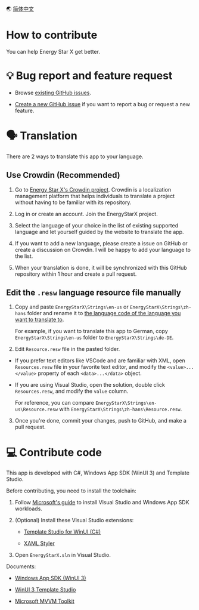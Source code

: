 🌏 [简体中文](./Contributing.zh-hans.md)


# How to contribute

You can help Energy Star X get better.


# 💡 Bug report and feature request

- Browse [existing GitHub issues](https://github.com/JasonWei512/EnergyStarX/issues).

- [Create a new GitHub issue](https://github.com/JasonWei512/EnergyStarX/issues/new/choose) if you want to report a bug or request a new feature.


# 🗣️ Translation

There are 2 ways to translate this app to your language.

## Use Crowdin (Recommended)

1. Go to [Energy Star X's Crowdin project](https://crowdin.com/project/EnergyStarX). Crowdin is a localization management platform that helps individuals to translate a project without having to be familiar with its repository.

2. Log in or create an account. Join the EnergyStarX project.

3. Select the language of your choice in the list of existing supported language and let yourself guided by the website to translate the app.

4. If you want to add a new language, please create a issue on GitHub or create a discussion on Crowdin. I will be happy to add your language to the list.

5. When your translation is done, it will be synchronized with this GitHub repository within 1 hour and create a pull request.


## Edit the `.resw` language resource file manually

1. Copy and paste `EnergyStarX\Strings\en-us` or `EnergyStarX\Strings\zh-hans` folder and rename it to [the language code of the language you want to translate to](https://learn.microsoft.com/windows/apps/publish/publish-your-app/supported-languages?pivots=store-installer-msix).

   For example, if you want to translate this app to German, copy `EnergyStarX\Strings\en-us` folder to `EnergyStarX\Strings\de-DE`.

2. Edit `Resource.resw` file in the pasted folder.
   
-  If you prefer text editors like VSCode and are familiar with XML, open `Resources.resw` file in your favorite text editor, and modify the `<value>...</value>` property of each `<data>...</data>` object.

-  If you are using Visual Studio, open the solution, double click `Resources.resw`, and modify the `value` column.
  
   For reference, you can compare `EnergyStarX\Strings\en-us\Resource.resw` with `EnergyStarX\Strings\zh-hans\Resource.resw`.

3. Once you're done, commit your changes, push to GitHub, and make a pull request.


# 💻 Contribute code

This app is developed with C#, Windows App SDK (WinUI 3) and Template Studio.

Before contributing, you need to install the toolchain:

1. Follow [Microsoft's guide](https://learn.microsoft.com/windows/apps/windows-app-sdk/set-up-your-development-environment) to install Visual Studio and Windows App SDK workloads.
   
2. (Optional) Install these Visual Studio extensions:
   
   - [Template Studio for WinUI (C#)](https://marketplace.visualstudio.com/items?itemName=TemplateStudio.TemplateStudioForWinUICs)

   - [XAML Styler](https://marketplace.visualstudio.com/items?itemName=TeamXavalon.XAMLStyler)

3. Open `EnergyStarX.sln` in Visual Studio.

Documents:

-  [Windows App SDK (WinUI 3)](https://learn.microsoft.com/windows/apps/winui/winui3/)

-  [WinUI 3 Template Studio](https://learn.microsoft.com/windows/apps/winui/winui3/winui-project-templates-in-visual-studio)

-  [Microsoft MVVM Toolkit](https://learn.microsoft.com/en-us/windows/communitytoolkit/mvvm/introduction)
